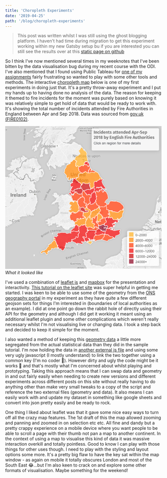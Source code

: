 ```yaml
---
title: 'Choropleth Experiments'
date: '2019-04-25'
path: '/blog/choropleth-experiments'
---
```


> This post was written whilst I was still using the ghost blogging platform. I haven't had time during migration to get this experiment working within my new Gatsby setup bu if you are interested you can still see the results over at this [static page on github](https://d1sc0.github.io/choropleth_experiment/index.html)

So I think I've now mentioned several times in my weeknotes that I've been bitten by the data visualisation bug during my recent course with the ODI. I've also mentioned that I found using Public Tableau for [one of my assignments](https://d1sc0.github.io/odi_assignment3/) fairly frustrating so wanted to play with some other tools and methods. The interactive [choropleth map](https://en.wikipedia.org/wiki/Choropleth_map) below is one of my first experiments in doing just that.
It's a pretty throw-away experiment and I put my hands up to having done no analysis of the data. The reason for keeping it themed to fire incidents for the moment was purely based on knowing it was relatively simple to get hold of data that would be ready to work with. It's showing the total number of incidents attended by Fire Authorities in England between Apr and Sep 2018. Data was sourced from [gov.uk (FIRE0102)](https://www.gov.uk/government/statistical-data-sets/fire-statistics-data-tables#incidents-attended).

![picture of choropleth map](../images/map_experiment.png)
_What it looked like_

I've used a combination of [leaflet js](https://leafletjs.com/) and [mapbox](https://www.mapbox.com/) for the presentation and interactivity. [This tutorial on the leaflet site](https://leafletjs.com/examples/choropleth/) was super helpful in getting me started.
I was keen to be able to use some of the geometry from the [ONS geography portal](http://geoportal.statistics.gov.uk/) in my experiment as they have quite a few different geojson sets for things I'm interested in (boundaries of local authorities as an example). I did at one point go down the rabbit hole of directly using their API for the geometry and although I did get it working it meant using an additional leaflet plugin and some other complications which weren't really necessary whilst I'm not visualising live or changing data. I took a step back and decided to keep it simple for the moment.

I also wanted a method of keeping this [geometry data](https://s3.amazonaws.com/words.lost.extra/firedata2.js) a little more segregated from the actual statistical data than they did in the sample tutorial. I'm now holding the data in [another external js file](https://s3.amazonaws.com/words.lost.extra/fireincdata2.js) and using some very ugly javascript (I mostly understand) to link the two together using a common key (I'm no coder 🤪). However dirty and ugly the code might be it works 🎉 and that's mostly what I'm concerned about whilst playing and prototyping. Taking this approach means that I can swap data and geometry in and out fairly easily when needing to create new versions and different experiments across different posts on this site without really having to do anything other than make very small tweaks to a copy of the script and reference the two external files (geometry and data). It also means I can easily work with and update my dataset in something like google sheets and convert into json pretty easily and be ready to rock.

One thing I liked about leaflet was that it gave some nice easy ways to turn off all the crazy map features. The 1st draft of this the map allowed zooming and panning and zoomed in on selection etc etc. All fine and dandy but a pretty crappy experience on a mobile device where you want people to be able to scroll a page with their thumb not pan a map to another continent. In the context of using a map to visualise this kind of data it was massive interaction overkill and totally pointless. Good to know I can play with those things for other uses though.
I need to play with the styling and layout options some more. It's a pretty big flaw to have the key sat within the map window - as again on mobile it totally obscures London and most of the South East 😂...but I'm also keen to crack on and explore some other formats of visualisation. Maybe something for the weekend!
